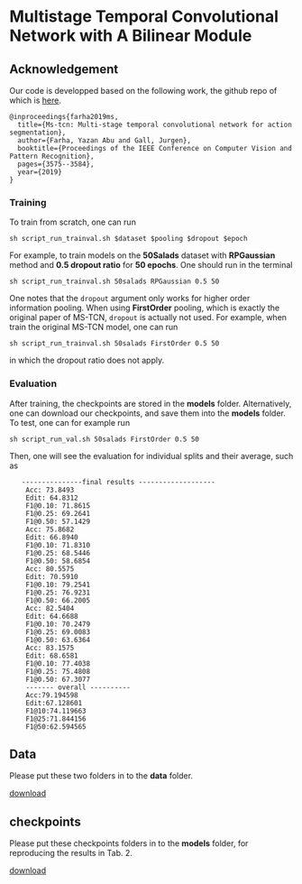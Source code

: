 # Multistage Temporal Convolutional Network with A Bilinear Module


## Acknowledgement
Our code is developped based on the following work, the github repo of which is [here](https://github.com/yabufarha/ms-tcn).

    @inproceedings{farha2019ms,
      title={Ms-tcn: Multi-stage temporal convolutional network for action segmentation},
      author={Farha, Yazan Abu and Gall, Jurgen},
      booktitle={Proceedings of the IEEE Conference on Computer Vision and Pattern Recognition},
      pages={3575--3584},
      year={2019}
    }


### Training
To train from scratch, one can run

    sh script_run_trainval.sh $dataset $pooling $dropout $epoch
    
For example, to train models on the **50Salads** dataset with **RPGaussian** method and **0.5 dropout ratio** for **50 epochs**. One should run in the terminal

    sh script_run_trainval.sh 50salads RPGaussian 0.5 50

One notes that the ```dropout``` argument only works for higher order information pooling. When using **FirstOrder** pooling, which is exactly the original paper of MS-TCN, 
```dropout``` is actually not used. For example, when train the original MS-TCN model, one can run

    sh script_run_trainval.sh 50salads FirstOrder 0.5 50
in which the dropout ratio does not apply.
 

### Evaluation
After training, the checkpoints are stored in the __models__ folder. Alternatively, one can download our checkpoints, and save them into the __models__ folder. To test, one can for example run

    sh script_run_val.sh 50salads FirstOrder 0.5 50
    

Then, one will see the evaluation for individual splits and their average, such as 

       ---------------final results -------------------
        Acc: 73.8493
        Edit: 64.8312
        F1@0.10: 71.8615
        F1@0.25: 69.2641
        F1@0.50: 57.1429
        Acc: 75.8682
        Edit: 66.8940
        F1@0.10: 71.8310
        F1@0.25: 68.5446
        F1@0.50: 58.6854
        Acc: 80.5575
        Edit: 70.5910
        F1@0.10: 79.2541
        F1@0.25: 76.9231
        F1@0.50: 66.2005
        Acc: 82.5404
        Edit: 64.6688
        F1@0.10: 70.2479
        F1@0.25: 69.0083
        F1@0.50: 63.6364
        Acc: 83.1575
        Edit: 68.6581
        F1@0.10: 77.4038
        F1@0.25: 75.4808
        F1@0.50: 67.3077
        ------- overall ----------
        Acc:79.194598
        Edit:67.128601
        F1@10:74.119663
        F1@25:71.844156
        F1@50:62.594565


## Data
Please put these two folders in to the __data__ folder.

[download](https://drive.google.com/drive/folders/16U-rtxgSe6udBNiJPVQppjiRgjezDu9O?usp=sharing)



## checkpoints
Please put these checkpoints folders in to the __models__ folder, for reproducing the results in Tab. 2.

[download](https://drive.google.com/drive/folders/1vCu3Srj90KefPDVkY3v29pX8T9FGq26l?usp=sharing)
